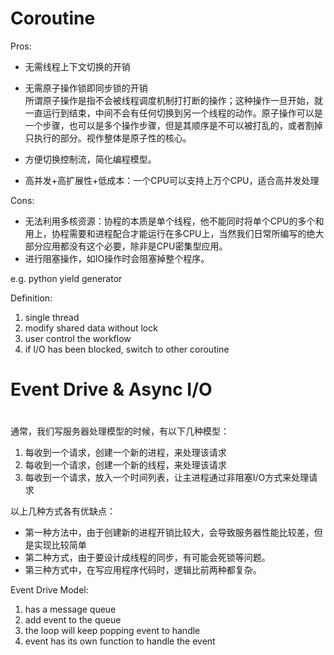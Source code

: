 # Coroutine

Pros:

* 无需线程上下文切换的开销

* 无需原子操作锁即同步锁的开销  
  所谓原子操作是指不会被线程调度机制打打断的操作；这种操作一旦开始，就一直运行到结束，中间不会有任何切换到另一个线程的动作。原子操作可以是一个步骤，也可以是多个操作步骤，但是其顺序是不可以被打乱的，或者割掉只执行的部分。视作整体是原子性的核心。

* 方便切换控制流，简化编程模型。

* 高并发+高扩展性+低成本：一个CPU可以支持上万个CPU，适合高并发处理

Cons:

* 无法利用多核资源：协程的本质是单个线程，他不能同时将单个CPU的多个和用上，协程需要和进程配合才能运行在多CPU上，当然我们日常所编写的绝大部分应用都没有这个必要，除非是CPU密集型应用。
* 进行阻塞操作，如IO操作时会阻塞掉整个程序。

e.g. python yield generator

Definition:

1. single thread
2. modify shared data without lock
3. user control the workflow
4. if I/O has been blocked, switch to other coroutine

# Event Drive & Async I/O

# 

通常，我们写服务器处理模型的时候，有以下几种模型：

1. 每收到一个请求，创建一个新的进程，来处理该请求
2. 每收到一个请求，创建一个新的线程，来处理该请求
3. 每收到一个请求，放入一个时间列表，让主进程通过非阻塞I/O方式来处理请求

以上几种方式各有优缺点：

* 第一种方法中，由于创建新的进程开销比较大，会导致服务器性能比较差，但是实现比较简单
* 第二种方式，由于要设计成线程的同步，有可能会死锁等问题。
* 第三种方式中，在写应用程序代码时，逻辑比前两种都复杂。





Event Drive Model:

1. has a message queue
2. add event to the queue
3. the loop will keep popping event to handle
4. event has its own function to handle the event



